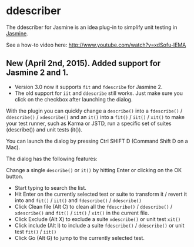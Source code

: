 # ddescriber

The ddescriber for Jasmine is an idea plug-in to simplify unit testing in [Jasmine](http://jasmine.github.io/).

See a how-to video here: http://www.youtube.com/watch?v=xdSofu-lEMA

## New (April 2nd, 2015). Added support for Jasmine 2 and 1.

* Version 3.0 now it supports `fit` and `fdescribe` for Jasmine 2. 
* The old support for `iit` and `ddescribe` still works. Just make sure you click on the checkbox after launching the dialog.

With the plugin you can quickly change a `describe()` into a `fdescribe()` / `ddescribe()` /
`xdescribe()` and an `it()` into a `fit()` / `iit()` / `xit()` to make your test runner, such as 
Karma or JSTD, run a specific set of suites (describe()) and unit tests (it()).

You can launch the dialog by pressing Ctrl SHIFT D (Command Shift D on a Mac).

The dialog has the following features:

Change a single `describe()` or `it()` by hitting Enter or clicking on the OK button.
- Start typing to search the list.
- Hit Enter on the currently selected test or suite to transform it / revert it into and `fit()` / `iit()` and `fdescribe()` / `ddescribe()`
- Click Clean file (Alt C) to clean all the `fdescribe()` / `ddescribe()` / `xdescribe()` and `fit()` / `iit()` / `xit()` in the current file.
- Click Exclude (Alt X) to exclude a suite `xdescribe()` or unit test `xit()`
- Click include (Alt I) to include a suite `fdescribe()` / `ddescribe()` or unit test `fit()` / `iit()`
- Click Go (Alt G) to jump to the currently selected test.
